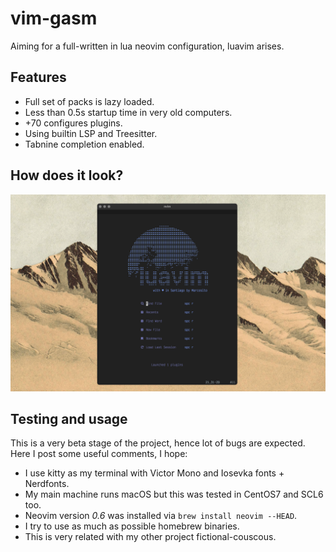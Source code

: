 # vim-gasm

Aiming for a full-written in lua neovim configuration, luavim arises.

## Features
* Full set of packs is lazy loaded.
* Less than 0.5s startup time in very old computers.
* +70 configures plugins.
* Using builtin LSP and Treesitter.
* Tabnine completion enabled.


## How does it look?
![Dashboard](images/dashboard.png)


## Testing and usage
This is a very beta stage of the project, hence lot of bugs are expected. 
Here I post some useful comments, I hope:
* I use kitty as my terminal with Victor Mono and Iosevka fonts + Nerdfonts.
* My main machine runs macOS but this was tested in CentOS7 and SCL6 too.
* Neovim version *0.6* was installed via `brew install neovim --HEAD`.
* I try to use as much as possible homebrew binaries.
* This is very related with my other project fictional-couscous. 
